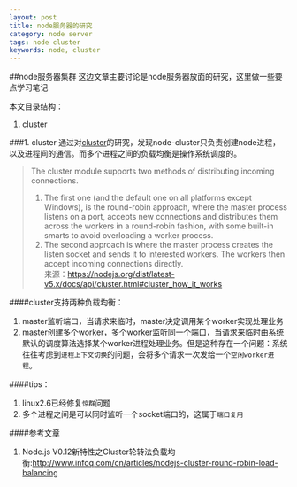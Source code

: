 ```yaml
---
layout: post
title: node服务器的研究
category: node server
tags: node cluster
keywords: node, cluster
---
```


##node服务器集群
这边文章主要讨论是node服务器放面的研究，这里做一些要点学习笔记

本文目录结构：		
1. cluster

<!--break--> 

###1. cluster
通过对[cluster](https://github.com/nodejs/node/blob/master/lib/cluster.js)的研究，发现node-cluster只负责创建node进程，以及进程间的通信。而多个进程之间的负载均衡是操作系统调度的。

>The cluster module supports two methods of distributing incoming connections. 		
>1. The first one (and the default one on all platforms except Windows), is the round-robin approach, where the master process listens on a port, accepts new connections and distributes them across the workers in a round-robin fashion, with some built-in smarts to avoid overloading a worker process. 		
>2. The second approach is where the master process creates the listen socket and sends it to interested workers. The workers then accept incoming connections directly. 	
>来源：<https://nodejs.org/dist/latest-v5.x/docs/api/cluster.html#cluster_how_it_works>

####cluster支持两种负载均衡：
1. master监听端口，当请求来临时，master决定调用某个worker实现处理业务
2. master创建多个worker，多个worker监听同一个端口，当请求来临时由系统默认的调度算法选择某个worker进程处理业务。但是这种存在一个问题：系统往往考虑到`进程上下文切换`的问题，会将多个请求一次发给一个`空闲worker进程`。

####tips：
1. linux2.6已经修复`惊群`问题
2. 多个进程之间是可以同时监听一个socket端口的，这属于`端口复用`

####参考文章
1. Node.js V0.12新特性之Cluster轮转法负载均衡:<http://www.infoq.com/cn/articles/nodejs-cluster-round-robin-load-balancing>

